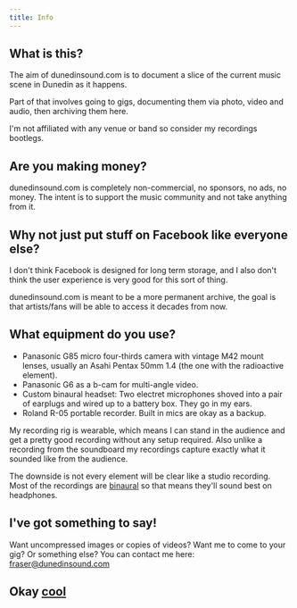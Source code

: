 ```yaml
---
title: Info
---
```


What is this?
--------------------------
The aim of dunedinsound.com is to document a slice of the current music scene in Dunedin as it happens.

Part of that involves going to gigs, documenting them via photo, video and audio, then archiving them here.

I'm not affiliated with any venue or band so consider my recordings bootlegs.

Are you making money?
------------------------------
dunedinsound.com is completely non-commercial, no sponsors, no ads, no money. The intent is to support the music community and not take anything from it.

Why not just put stuff on Facebook like everyone else?
--------------------------
I don't think Facebook is designed for long term storage, and I also don't think the user experience is very good for this sort of thing.

dunedinsound.com is meant to be a more permanent archive, the goal is that artists/fans will be able to access it decades from now.

What equipment do you use?
---------------------------
* Panasonic G85 micro four-thirds camera with vintage M42 mount lenses, usually an Asahi Pentax 50mm 1.4 (the one with the radioactive element).
* Panasonic G6 as a b-cam for multi-angle video.
* Custom binaural headset: Two electret microphones shoved into a pair of earplugs and wired up to a battery box. They go in my ears.
* Roland R-05 portable recorder. Built in mics are okay as a backup.

My recording rig is wearable, which means I can stand in the audience and get a pretty good recording without any setup required. Also unlike a recording from the soundboard my recordings capture exactly what it sounded like from the audience. 

The downside is not every element will be clear like a studio recording. Most of the recordings are [binaural](https://en.wikipedia.org/wiki/Binaural_recording) so that means they'll sound best on headphones.

I've got something to say!
--------------------------
Want uncompressed images or copies of videos? Want me to come to your gig? Or something else? You can contact me here: <a href="mailto:fraser@dunedinsound.com">fraser@dunedinsound.com</a>

<h2>Okay <a onmouseover="speak('cool')" class="trippy" href="/">cool</a></h2>


<script>

const speak = (text) => {
  const msg = new SpeechSynthesisUtterance();

  msg.voiceURI = 'native';
  msg.volume = 1;
  msg.rate = 0.1;
  msg.pitch = Math.floor(Math.random() * (2 - 0 + 1));
  msg.text = text;
  msg.lang = 'en-US';

  speechSynthesis.speak(msg);
};

</script>
